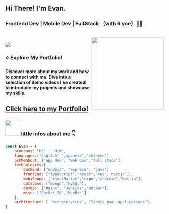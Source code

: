

## Hi There! I'm Evan.
### Frontend Dev | Mobile Dev | FullStack （with 6 yoe）👨‍💻
<br>
<img align='right' src="https://i.imgur.com/OOpRj.gif" width="230">

[![](https://img.shields.io/badge/Gmail-qq534883225%40gmail.com-red)](mailto:qq534883225@gmail.com)



### ⭐️ Explore My Portfolio!
#### Discover more about my work and how to connect with me. Dive into a selection of demo videos I've created to introduce my projects and showcase my skills.

## [Click here to my Portfolio!](https://evan-portfolio-next.vercel.app)

### <img src="https://media.giphy.com/media/VgCDAzcKvsR6OM0uWg/giphy.gif" width="50">little infos about me 👇 





```javascript
const Evan = {
    pronouns: "He" | "Him",
    languages:["english","japanese","chinese"],
    askMeAbout: ["app dev", "web dev","full stack"],
    technologies:{
        backEnd: ["nodejs", "express", "java"],
        frontEnd: ["typescript","react","vue",'nextjs'],
        mobileApp: ["reactNative","expo","android","Kotlin"],
        database: ["mongo","mySql"],
        devOps: ["Nginx", "Jenkins","Docker"],
        misc: ["Socket.IO","WebRtc"]
    },
    architecture: [ "microservices", "Single page applications"],
}
```

